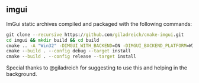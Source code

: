## imgui

ImGui static archives compiled and packaged with the following commands:
```bat
git clone --recursive https://github.com/giladreich/cmake-imgui.git
cd imgui && mkdir build && cd build
cmake .. -A "Win32" -DIMGUI_WITH_BACKEND=ON -DIMGUI_BACKEND_PLATFORM=WIN32 -DIMGUI_BACKEND_DX9=ON
cmake --build . --config debug --target install
cmake --build . --config release --target install
```

Special thanks to @giladreich for suggesting to use this and helping in the background.
